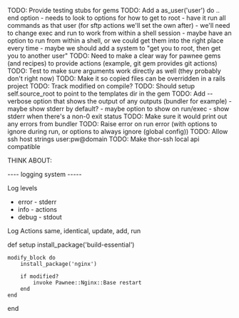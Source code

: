 TODO: Provide testing stubs for gems
TODO: Add a as_user('user') do .. end option
				- needs to look to options for how to get to root
				- have it run all commands as that user (for sftp actions we'll set the own after)
				- we'll need to change exec and run to work from within a shell session
					- maybe have an option to run from within a shell, or we could get them into the right place every time
				- maybe we should add a system to "get you to root, then get you to another user"
TODO: Need to make a clear way for pawnee gems (and recipes) to provide actions (example, git gem provides git actions)
TODO: Test to make sure arguments work directly as well (they probably don't right now)
TODO: Make it so copied files can be overridden in a rails project
TODO: Track modified on compile?
TODO: Should setup self.source_root to point to the templates dir in the gem
TODO: Add --verbose option that shows the output of any outputs (bundler for example)
 				- maybe show stderr by default?
				- maybe option to show on run/exec
				- show stderr when there's a non-0 exit status
TODO: Make sure it would print out any errors from bundler
TODO: Raise error on run error (with options to ignore during run, or options to always ignore (global config))
TODO: Allow ssh host strings user:pw@domain
TODO: Make thor-ssh local api compatible



THINK ABOUT:

---- logging system -----

Log levels
- error - stderr
- info - actions
- debug - stdout

Log Actions
same, identical, update, add, run


def setup
	install_package('build-essential')
	
	modify_block do
		install_package('nginx')

		if modified?
			invoke Pawnee::Nginx::Base restart
		end
	end
end